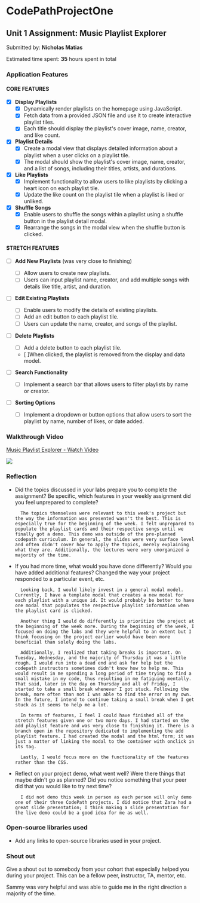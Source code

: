 # CodePathProjectOne
## Unit 1 Assignment: Music Playlist Explorer

Submitted by: **Nicholas Matias**

Estimated time spent: **35** hours spent in total


### Application Features

#### CORE FEATURES

- [x] **Display Playlists**
    - [x] Dynamically render playlists on the homepage using JavaScript.
    - [x] Fetch data from a provided JSON file and use it to create interactive playlist tiles.
    - [x] Each title should display the playlist's cover image, name, creator, and like count.

- [x] **Playlist Details**
    - [x] Create a modal view that displays detailed information about a playlist when a user clicks on a playlist tile.
    - [x] The modal should show the playlist's cover image, name, creator, and a list of songs, including their titles, artists, and durations.

- [x] **Like Playlists**
    - [x] Implement functionality to allow users to like playlists by clicking a heart icon on each playlist tile.
    - [x] Update the like count on the playlist tile when a playlist is liked or unliked.

- [x] **Shuffle Songs**
    - [x] Enable users to shuffle the songs within a playlist using a shuffle button in the playlist detail modal.
    - [x] Rearrange the songs in the modal view when the shuffle button is clicked.
#### STRETCH FEATURES

- [ ] **Add New Playlists** (was very close to finishing)
    - [ ] Allow users to create new playlists.
    - [ ] Users can input playlist name, creator, and add multiple songs with details like title, artist, and duration.

- [ ] **Edit Existing Playlists**
    - [ ] Enable users to modify the details of existing playlists.
    - [ ] Add an edit button to each playlist tile.
    - [ ] Users can update the name, creator, and songs of the playlist.

- [ ] **Delete Playlists**
    - [ ] Add a delete button to each playlist tile.
    - [ ]When clicked, the playlist is removed from the display and data model.

- [ ] **Search Functionality**
    - [ ] Implement a search bar that allows users to filter playlists by name or creator.

- [ ] **Sorting Options**
    - [ ] Implement a dropdown or button options that allow users to sort the playlist by name, number of likes, or date added.

### Walkthrough Video

<div>
    <a href="https://www.loom.com/share/af38e7b3c2794ccf89f51cbfee616ce3">
      <p>Music Playlist Explorer - Watch Video</p>
    </a>
    <a href="https://www.loom.com/share/af38e7b3c2794ccf89f51cbfee616ce3">
      <img style="max-width:300px;" src="https://cdn.loom.com/sessions/thumbnails/af38e7b3c2794ccf89f51cbfee616ce3-with-play.gif">
    </a>
  </div>

### Reflection

* Did the topics discussed in your labs prepare you to complete the assignment? Be specific, which features in your weekly assignment did you feel unprepared to complete?

        The topics themselves were relevant to this week's project but the way the information was presented wasn't the best. This is especially true for the beginning of the week. I felt unprepared to populate the playlist cards and their respective songs until we finally got a demo. This demo was outside of the pre-planned codepath curriculum. In general, the slides were very surface level and often didn't cover how to apply the topics, merely explaining what they are. Additionally, the lectures were very unorganized a majority of the time. 

* If you had more time, what would you have done differently? Would you have added additional features? Changed the way your project responded to a particular event, etc.
  
        Looking back, I would likely invest in a general modal model. Currently, I have a template modal that creates a new modal for each playlist with a unique id. It would probably be better to have one modal that populates the respective playlist information when the playlist card is clicked.

        Another thing I would do differently is prioritize the project at the beginning of the week more. During the beginning of the week, I focused on doing the labs and they were helpful to an extent but I think focusing on the project earlier would have been more beneficial than solely doing the labs. 

        Additionally, I realized that taking breaks is important. On Tuesday, Wednesday, and the majority of Thursday it was a little rough. I would run into a dead end and ask for help but the codepath instructors sometimes didn't know how to help me. This would result in me spending a long period of time trying to find a small mistake in my code, thus resulting in me fatiguing mentally. That said, later in the day on Thursday and all of Friday, I started to take a small break whenever I got stuck. Following the break, more often than not I was able to find the error on my own. In the future, I intend to continue taking a small break when I get stuck as it seems to help me a lot.

        In terms of features, I feel I could have finished all of the stretch features given one or two more days. I had started on the add playlist feature and was very close to finishing it. There is a branch open in the repository dedicated to implementing the add playlist feature. I had created the modal and the html form; it was just a matter of linking the modal to the container with onclick in its tag.

        Lastly, I would focus more on the functionality of the features rather than the CSS.


* Reflect on your project demo, what went well? Were there things that maybe didn't go as planned? Did you notice something that your peer did that you would like to try next time?


        I did not demo this week in person as each person will only demo one of their three CodePath projects. I did notice that Zara had a great slide presentation; I think making a slide presentation for the live demo could be a good idea for me as well.



### Open-source libraries used

- Add any links to open-source libraries used in your project.

### Shout out

Give a shout out to somebody from your cohort that especially helped you during your project. This can be a fellow peer, instructor, TA, mentor, etc.

Sammy was very helpful and was able to guide me in the right direction a majority of the time.